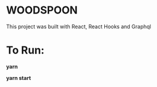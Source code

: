 <h1>WOODSPOON</h1>

This project was built with React, React Hooks and Graphql

<h1>To Run:</h1>

<b>yarn</b>

<b>yarn start</b>
